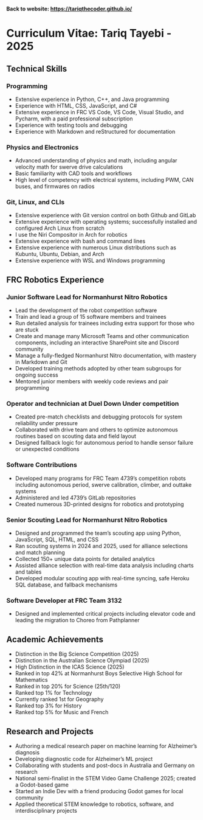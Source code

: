 **Back to website: https://tariqthecoder.github.io/**
# Curriculum Vitae: Tariq Tayebi - 2025

## Technical Skills

### Programming
- Extensive experience in Python, C++, and Java programming
- Experience with HTML, CSS, JavaScript, and C#
- Extensive experience in FRC VS Code, VS Code, Visual Studio, and Pycharm, with a paid professional subscription
- Experience with testing tools and debugging
- Experience with Markdown and reStructured for documentation

### Physics and Electronics
- Advanced understanding of physics and math, including angular velocity math for swerve drive calculations
- Basic familiarity with CAD tools and workflows
- High level of competency with electrical systems, including PWM, CAN buses, and firmwares on radios

### Git, Linux, and CLIs
- Extensive experience with Git version control on both Github and GitLab
- Extensive experience with operating systems; successfully installed and configured Arch Linux from scratch
- I use the Niri Compositor in Arch for robotics
- Extensive experience with bash and command lines
- Extensive experience with numerous Linux distributions such as Kubuntu, Ubuntu, Debian, and Arch
- Extensive experience with WSL and Windows programming

## FRC Robotics Experience

### Junior Software Lead for Normanhurst Nitro Robotics
- Lead the development of the robot competition software
- Train and lead a group of 15 software members and trainees
- Run detailed analysis for trainees including extra support for those who are stuck
- Create and manage many Microsoft Teams and other communication components, including an interactive SharePoint site and Discord community
- Manage a fully-fledged Normanhurst Nitro documentation, with mastery in Markdown and Git
- Developed training methods adopted by other team subgroups for ongoing success
- Mentored junior members with weekly code reviews and pair programming

### Operator and technician at Duel Down Under competition
- Created pre-match checklists and debugging protocols for system reliability under pressure
- Collaborated with drive team and others to optimize autonomous routines based on scouting data and field layout
- Designed fallback logic for autonomous period to handle sensor failure or unexpected conditions

### Software Contributions
- Developed many programs for FRC Team 4739’s competition robots including autonomous period, swerve calibration, climber, and outtake systems
- Administered and led 4739’s GitLab repositories
- Created numerous 3D-printed designs for robotics and prototyping

### Senior Scouting Lead for Normanhurst Nitro Robotics
- Designed and programmed the team’s scouting app using Python, JavaScript, SQL, HTML, and CSS
- Ran scouting systems in 2024 and 2025, used for alliance selections and match planning
- Collected 150+ unique data points for detailed analytics
- Assisted alliance selection with real-time data analysis including charts and tables
- Developed modular scouting app with real-time syncing, safe Heroku SQL database, and fallback mechanisms

### Software Developer at FRC Team 3132
- Designed and implemented critical projects including elevator code and leading the migration to Choreo from Pathplanner

## Academic Achievements
- Distinction in the Big Science Competition (2025)
- Distinction in the Australian Science Olympiad (2025)
- High Distinction in the ICAS Science (2025)
- Ranked in top 42% at Normanhurst Boys Selective High School for Mathematics
- Ranked in top 20% for Science (25th/120)
- Ranked top 1% for Technology
- Currently ranked 1st for Geography
- Ranked top 3% for History
- Ranked top 5% for Music and French

## Research and Projects
- Authoring a medical research paper on machine learning for Alzheimer’s diagnosis
- Developing diagnostic code for Alzheimer’s ML project
- Collaborating with students and post-docs in Australia and Germany on research
- National semi-finalist in the STEM Video Game Challenge 2025; created a Godot-based game
- Started an Indie Dev with a friend producing Godot games for local community
- Applied theoretical STEM knowledge to robotics, software, and interdisciplinary projects

